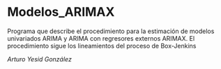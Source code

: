 # Modelos_ARIMAX
Programa que describe el procedimiento para la estimación de modelos univariados ARIMA y ARIMA con regresores externos ARIMAX. El procedimiento sigue los lineamientos del proceso de Box-Jenkins


_Arturo Yesid González_


